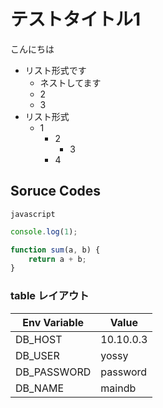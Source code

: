 # テストタイトル1

こんにちは

- リスト形式です
  - ネストしてます
  - 2
  - 3
- リスト形式
  - 1
    - 2
      - 3
    - 4

## Soruce Codes

`javascript`

```javascript
console.log(1);

function sum(a, b) {
	return a + b;
}
```

### table レイアウト

| Env Variable | Value     |
| ------------ | --------- |
| DB_HOST      | 10.10.0.3 |
| DB_USER      | yossy     |
| DB_PASSWORD  | password  |
| DB_NAME      | maindb    |
